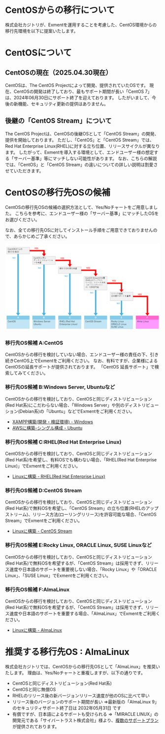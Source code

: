 # CentOSからの移行について

株式会社カジトリが、Exmentを運用することを考慮した、CentOS環境からの移行先環境を以下に提案いたします。

# CentOSについて

## CentOSの現在（2025.04.30現在）

CentOSは、The CentOS Projectによって開発、提供されていたOSです。
現在、CentOSの開発は終了しており、最もサポート期間が長い「CentOS 7」は、2024年06月30日にサポート終了を迎えております。
したがいまして、今後の新機能、セキュリティ更新の提供はありません。

## 後継の「CentOS Stream」について

The CentOS Projectは、CentOSの後継OSとして「CentOS Stream」の開発、提供を開始しております。
ただし、「CentOS」と「CentOS Stream」では、Red Hat Enterprise Linux(RHEL)に対する立ち位置、リリースサイクルが異なります。
したがって、Exmentを導入する環境として、エンドユーザー様の想定する「サーバー基準」等にマッチしない可能性があります。
なお、こちらの解説では、「CentOS」と「CentOS Stream」の違いについての詳しい説明は割愛させていただきます。

# CentOSの移行先OSの候補

CentOSの移行先OSの候補の選択方法として、Yes/Noチャートをご用意しました。
こちらを参考に、エンドユーザー様の「サーバー基準」にマッチしたOSをお選びください。

なお、全ての移行先OSに対してインストール手順をご用意できておりませんので、あらかじめご了承ください。

![移行先OS選択用YES-NOチャート](img/install/yesno_chart_for_select_migration_os.png)

### 移行先OS候補 A:CentOS

CentOSからの移行を検討していない場合、エンドユーザー様の責任の下、引き続きCentOS上でExmentをご利用ください。
なお、有料ですが、企業様によるCentOSの延長サポートが提供されております。
「CentOS 延長サポート」で検索してみてください。


### 移行先OS候補 B:Windows Server, Ubuntuなど

CentOSからの移行を検討しており、CentOSと同じディストリビューション(Red Hat系)にこだわらない場合、「Windows Server」や別のディストリビューション(Debian系)の「Ubuntu」などでExmentをご利用ください。
- [XAMPP構築(開発・検証環境) - Windows](/ja/install_xampp)  
- [AWSに構築-シングル構成 - Ubuntu](ja/install_aws_ubuntu_single)

### 移行先OS候補 C:RHEL(Red Hat Enterprise Linux)
CentOSからの移行を検討しており、CentOSと同じディストリビューション(Red Hat系)を希望し、有料OSでも構わない場合、「RHEL(Red Hat Enterprise Linux)」でExmentをご利用ください。
- [Linuxに構築 - RHEL(Red Hat Enterprise Linux)](/ja/install_almalinux)  

### 移行先OS候補 D:CentOS Stream
CentOSからの移行を検討しており、CentOSと同じディストリビューション(Red Hat系)で無料OSを希望し、「CentOS Stream」の立ち位置(RHELのアップストリーム)、リリース方法(ローリングリリース)を許容可能な場合、「CentOS Stream」でExmentをご利用ください。
- [Linuxに構築 - CentOS Stream](/ja/install_centos_stream)  

### 移行先OS候補 E:Rocky Linux, ORACLE Linux, SUSE Linuxなど
CentOSからの移行を検討しており、CentOSと同じディストリビューション(Red Hat系)で無料OSを希望するが、「CentOS Stream」は採用できず、リリース速度や日本語のサポートを重要視しない場合、「Rocky Linux」や「ORACLE Linux」、「SUSE Linux」でExmentをご利用ください。

### 移行先OS候補 F:AlmaLinux
CentOSからの移行を検討しており、CentOSと同じディストリビューション(Red Hat系)で無料OSを希望するが、「CentOS Stream」は採用できず、リリース速度や日本語のサポートを重要する場合、「AlmaLinux」でExmentをご利用ください。
- [Linuxに構築 - AlmaLinux](/ja/install_almalinux)  


# 推奨する移行先OS : AlmaLinux

株式会社カジトリでは、CentOSからの移行先OSとして「AlmaLinux」を推奨いたします。
理由は、Yes/Noチャートと重複しますが、以下の通りです。

- CentOSと同じディストリビューション(Red Hat系)
- CentOSと同じ無償OS
- RHELのリリース後の新バージョンリリース速度が他のOSに比べて早い
- リリース後のバージョンのサポート期間が長い
   ⇒最新版の「AlmaLinux 9」のセキュリティサポート終了日は 2032年05月31日 です
- 有償ですが、日本語によるサポートも受けられる
   ⇒「MIRACLE LINUX」の開発元である「サイバートラスト株式会社」様より、[複数のサポートプラン](https://www.cybertrust.co.jp/almalinux/)が提供されております。
